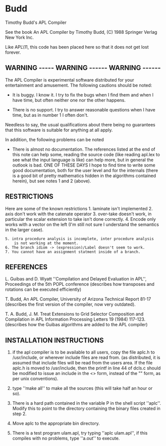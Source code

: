 # Budd
Timothy Budd's APL Compiler

See the book An APL Compiler by Timothy Budd, (C) 1988 Springer Verlag New York Inc.

Like APL\11, this code has been placed here so that it does not get lost forever.

WARNING ----- WARNING ------ WARNING ------
-------------------------------------------

The APL Compiler is experimental software distributed for your
entertainment and amusement.  The following cautions should be noted:

- It is buggy.  I know it.  I try to fix the bugs when I find them and
when I have time, but often neither one nor the other happens.

- There is no support.  I try to answer reasonable questions when I have
time, but as in number 1 I often don't.

Needless to say, the usual qualifications about there being no guarantees
that this software is suitable for anything at all apply.

In addition, the following problems can be noted

- There is almost no documentation.  The references listed at the end of
this note can help some, reading the source code (like reading apl.lex to
see what the input language is like) can help more, but in general the
outlook is bad.  ONE OF THESE DAYS I hope to find time to write some good
documentation, both for the user level and for the internals (there is a
good bit of pretty mathematics hidden in the algorithms contained herein),
but see notes 1 and 2 (above).

RESTRICTIONS
------------

Here are some of the known restrictions
	1. laminate isn't implemented
	2. axis don't work with the catenate operator
	3. over-take doesn't work, in particular the scalar extension to
		take isn't done correctly.
	4. Encode only works with a vector on the left (I'm still not sure
		I understand the semantics in the larger case).

	5. intra procedure analysis is incomplete, inter procedure analysis
		is not working at the moment.
	6. The branch idiom -> (expression)/Label doesn't seem to work.
	7. You cannot have an assignment statment inside of a branch.

REFERENCES
----------

L. Guibas and D. Wyatt ''Compilation and Delayed Evaluation in APL'', 
Proceedings of the 5th POPL conference
(describes how transposes and rotations can be executed efficiently)

T. Budd, An APL Compiler, University of Arizona Technical Report 81-17
(describes the first version of the compiler, now very outdated).

T. A. Budd, J. M. Treat
Extensions to Grid Selector Composition and Compilation in APL
Information Processing Letters 19 (1984) 117-123.
(describes how the Guibas algorithms are added to the APL compiler)

INSTALLATION INSTRUCTIONS
-------------------------

1. if the apl compiler is to be available to all users, copy the file
aplc.h to /usr/include, or wherever include files are read from.
(as distributed, it is assumed that include files will be read from the
users area.  If the file aplc.h is moved to /usr/include, then the printf
in line 44 of dcls.c should be modified to issue an include in the <> form,
instead of the "" form, as per unix conventions).

2. type ''make all'' to make all the sources (this will take half an hour
or so).

3. There is a hard path contained in the variable P in the shell script
''aplc''.  Modify this to point to the directory containing the binary
files created in step 2.

4. Move aplc to the appropriate bin directory.

5. There is a test program ulam.apl, try typing ''aplc ulam.apl'', if this
compiles with no problems, type ''a.out'' to execute.

